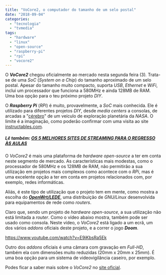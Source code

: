 ```yaml
---
title: "VoCore2, o computador do tamanho de um selo postal"
date: "2018-09-04"
categories: 
  - "tecnologia"
  - "tvmedia"
tags: 
  - "hardware"
  - "linux"
  - "open-source"
  - "raspberry-pi"
  - "rpi"
  - "vocore2"
---
```


O **_VoCore2_** chegou oficialmente ao mercado nesta segunda feira (3)_._ Trata-se de uma _SoC_ (_System on a Chip_) do tamanho aproximado de um selo postal. Apesar do tamanho muito compacto, suporta _USB_, _Ethernet_ e _WiFi_, inclui um processador que funciona a 580MHz e ainda 128MB de RAM. Uma boa opção para o teu próximo projeto _DIY_.

O **_Raspberry Pi_** (_RPi_) é muito, provavelmente, a _SoC_ mais conhecida. Ele é utilizado para diferentes projetos _DIY_, desde _media centers_ a consolas, de arcadas a "[cérebro](https://www.raspberrypi.org/blog/build-nasa-curiosity-rover/)" de um veículo de exploração planetária da _NASA_. O limite é a imaginação, como poderão confirmar com uma visita ao site [instructables.com](https://www.instructables.com/id/Raspberry-Pi-Projects/).

##### Lê também: [OS 5 MELHORES SITES DE STREAMING PARA O REGRESSO ÀS AULAS](https://espalhafactos.com/2018/09/04/5-melhores-sites-de-streaming/)

O _VoCore2_ é mais uma plataforma de _hardware_ _open-source_ a ter em conta neste segmento de mercado. As características mais modestas, como o processador de 580MHz e os 128MB de RAM, não permitirão a sua utilização em projetos mais complexos como acontece com o _RPi_, mas é uma excelente opção a ter em conta em projetos relacionados com, por exemplo, redes informáticas.

Aliás, é este tipo de utilização que o projeto tem em mente, como mostra a escolha do **_[OpenWrt/LEDE](https://openwrt.org/)_**, uma distribuição de _GNU/Linux_ desenvolvida para equipamentos de rede como _routers_.

Claro que, sendo um projeto de _hardware_ _open-source_, a sua utilização não está limitada a _router_. Como o vídeo abaixo mostra, também pode ser usado como consola. Neste vídeo, o _VoCore2_ está ligado a um ecrã, um dos vários _addons_ oficiais deste projeto, e a correr o jogo **_Doom_**.

https://www.youtube.com/watch?v=E9iKbsRa5Ek

Outro dos _addons_ oficiais é uma câmara com gravação em _Full-HD_, também ela com dimensões muito reduzidas (20mm x 20mm x 25mm). É uma boa opção para um sistema de videovigilância caseiro, por exemplo.

Podes ficar a saber mais sobre o _VoCore2_ no [site oficial](http://vocore.io/).
